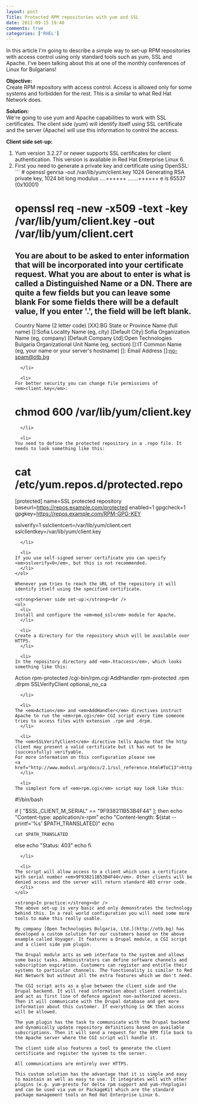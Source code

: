 ```yaml
---
layout: post
Title: Protected RPM repositories with yum and SSL
date: 2011-09-15 19:40
comments: true
categories: ['RHEL']
---
```


In this article I'm going to describe a simple way to set-up RPM repositories with access control using only standard tools such as yum, SSL and Apache.
I've been talking about this at one of the monthly conferences of Linux for Bulgarians!

<strong>Objective:</strong><br />
Create RPM repository with access control. Access is allowed only for some systems and forbidden for the rest. This is a similar to what Red Hat Network does. 

<strong>Solution:</strong><br />
We're going to use yum and Apache capabilities to work with SSL certificates. The client side (yum) will identify itself using SSL certificate and the server (Apache) will use this information to control the access.

<strong>Client side set-up:</strong><br />
<ol>
  <li>
Yum version 3.2.27 or newer supports SSL certificates for client authentication. This version is available in Red Hat Enterprise Linux 6. 
  </li>

  <li>
First you need to generate a private key and certificate using OpenSSL:
```
# openssl genrsa -out /var/lib/yum/client.key 1024
Generating RSA private key, 1024 bit long modulus
....++++++
.......++++++
e is 65537 (0x10001)

# openssl req -new -x509 -text -key /var/lib/yum/client.key -out /var/lib/yum/client.cert
You are about to be asked to enter information that will be incorporated
into your certificate request.
What you are about to enter is what is called a Distinguished Name or a DN.
There are quite a few fields but you can leave some blank
For some fields there will be a default value,
If you enter '.', the field will be left blank.
-----
Country Name (2 letter code) [XX]:BG
State or Province Name (full name) []:Sofia
Locality Name (eg, city) [Default City]:Sofia
Organization Name (eg, company) [Default Company Ltd]:Open Technologies Bulgaria
Organizational Unit Name (eg, section) []:IT
Common Name (eg, your name or your server's hostname) []:
Email Address []:no-spam@otb.bg
```
  </li>

  <li>
For better security you can change file permissions of <em>client.key</em>:
```
# chmod 600 /var/lib/yum/client.key
```
  </li>

  <li>
You need to define the protected repository in a .repo file. It needs to look something like this:
```
# cat /etc/yum.repos.d/protected.repo
[protected]
name=SSL protected repository
baseurl=https://repos.example.com/protected
enabled=1
gpgcheck=1
gpgkey=https://repos.example.com/RPM-GPG-KEY

sslverify=1
sslclientcert=/var/lib/yum/client.cert
sslclientkey=/var/lib/yum/client.key
```
  </li>

  <li>
If you use self-signed server certificate you can specify  <em>sslverify=0</em>, but this is not recommended.
  </li>
</ol>

Whenever yum tries to reach the URL of the repository it will identify itself using the specified certificate.

<strong>Server side set-up:</strong><br />
<ol>
  <li>
Install and configure the <em>mod_ssl</em> module for Apache.
  </li>

  <li>
Create a directory for the repository which will be available over HTTPS.
  </li>

  <li>
In the repository directory add <em>.htaccess</em>, which looks something like this:
```
Action rpm-protected /cgi-bin/rpm.cgi
AddHandler rpm-protected .rpm .drpm
SSLVerifyClient optional_no_ca
```
  </li>

  <li>
The <em>Action</em> and <em>AddHandler</em> directives instruct Apache to run the <em>rpm.cgi</em> CGI script every time someone tries to access files with extension .rpm and .drpm.
  </li>

  <li>
The <em>SSLVerifyClient</em> directive tells Apache that the http client may present a valid certificate but it has not to be (successfully) verifyable.
For more information on this configuration please see
<a href="http://www.modssl.org/docs/2.1/ssl_reference.html#ToC13">http://www.modssl.org/docs/2.1/ssl_reference.html#ToC13</a>.
  </li>

  <li>
The simplest form of <em>rpm.cgi</em> script may look like this:
```
#!/bin/bash

if [ "$SSL_CLIENT_M_SERIAL" == "9F938211B53B4F44" ]; then
    echo "Content-type: application/x-rpm"
    echo "Content-length: $(stat --printf='%s' $PATH_TRANSLATED)"
    echo

    cat $PATH_TRANSLATED
else
    echo "Status: 403"
    echo
fi
```
  </li>

  <li>
The script will allow access to a client which uses a certificate with serial number <em>9F938211B53B4F44</em>. Other clients will be denied access and the server will return standard 403 error code.
  </li>
</ol>

<strong>In practice:</strong><br />
The above set-up is very basic and only demonstrates the technology behind this. In a real world configuration you will need some more tools to make this really usable. 

My company [Open Technologies Bulgaria, Ltd.](http://otb.bg) has developed a custom solution for our customers based on the above example called Voyager. It features a Drupal module, a CGI script and a client side yum plugin. 

The Drupal module acts as web interface to the system and allows some basic tasks. Administrators can define software channels and subscription expiration. Customers can register and entitle their systems to particular channels. The functionality is similar to Red Hat Network but without all the extra features which we don't need.

The CGI script acts as a glue between the client side and the Drupal backend. It will read information about client credentials and act as first line of defence against non-authorized access. Then it will communicate with the Drupal database and get more information about this customer. If everything is OK then access will be allowed. 

The yum plugin has the task to communicate with the Drupal backend and dynamically update repository definitions based on available subscriptions. Then it will send a request for the RPM file back to the Apache server where the CGI script will handle it.

The client side also features a tool to generate the client certificate and register the system to the server. 

All communications are entirely over HTTPS. 

This custom solution has the advantage that it is simple and easy to maintain as well as easy to use. It integrates well with other plugins (e.g. yum-presto for delta rpm support and yum-rhnplugin) and can be used via yum or PackageKit which are the standard package management tools on Red Hat Enterprise Linux 6.
